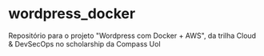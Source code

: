 # wordpress_docker
Repositório para o projeto "Wordpress com Docker + AWS", da trilha Cloud &amp; DevSecOps no scholarship da Compass Uol
